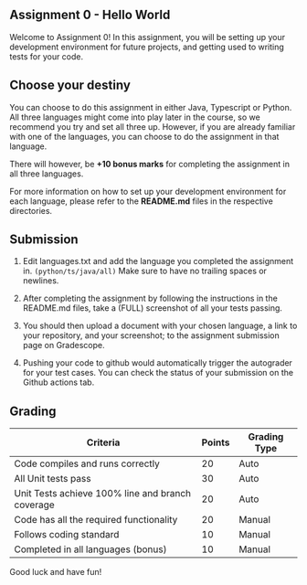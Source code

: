 ## Assignment 0 - Hello World
Welcome to Assignment 0! In this assignment, you will be setting up your development environment for future projects, and getting used to writing tests for your code.

## Choose your destiny
You can choose to do this assignment in either Java, Typescript or Python. All three languages might come into play later in the course, so we recommend you try and set all three up. However, if you are already familiar with one of the languages, you can choose to do the assignment in that language.

There will however, be **+10 bonus marks** for completing the assignment in all three languages.

For more information on how to set up your development environment for each language, please refer to the **README.md** files in the respective directories.

## Submission

1. Edit languages.txt and add the language you completed the assignment in. 
`(python/ts/java/all)`
Make sure to have no trailing spaces or newlines.

2. After completing the assignment by following the instructions in the README.md files, take a (FULL) screenshot of all your tests passing.

3. You should then upload a document with your chosen language, a link to your repository, and your screenshot; to the assignment submission page on Gradescope.

4. Pushing your code to github would automatically trigger the autograder for your test cases. You can check the status of your submission on the Github actions tab.

## Grading
| Criteria                                          | Points | Grading Type |
|---------------------------------------------------|--------|--------------|
| Code compiles and runs correctly                  |     20 |          Auto|
| All Unit tests pass                               |     30 |          Auto|
| Unit Tests achieve 100% line and branch coverage  |     20 |          Auto|
| Code has all the required functionality           |     20 |        Manual|
| Follows coding standard                           |     10 |        Manual|
| Completed in all languages (bonus)                |     10 |        Manual|

Good luck and have fun!
